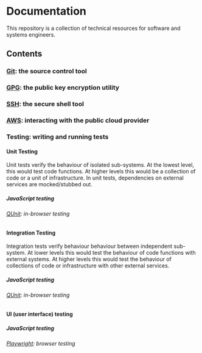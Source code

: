 # Documentation

This repository is a collection of technical resources for software and systems engineers.

## Contents
### [Git](git/README.md): the source control tool
### [GPG](gpg/README.md): the public key encryption utility
### [SSH](ssh/README.md): the secure shell tool

### [AWS](aws/README.md): interacting with the public cloud provider

### Testing: writing and running tests
#### Unit Testing
Unit tests verify the behaviour of isolated sub-systems.
At the lowest level, this would test code functions.
At higher levels this would be a collection of code or a unit of infrastructure.
In unit tests, dependencies on external services are mocked/stubbed out.

##### JavaScript testing
###### [QUnit](testing/unit-testing/javascript/qunit/README.md): in-browser testing

#### Integration Testing
Integration tests verify behaviour behaviour between independent sub-system.
At lower levels this would test the behaviour of code functions with external systems.
At higher levels this would test the behaviour of collections of code or infrastructure with other external services.
##### JavaScript testing
###### [QUnit](testing/integration-testing/javascript/qunit/README.md): in-browser testing

#### UI (user interface) testing
##### JavaScript testing
###### [Playwright](testing/ui-testing/javascript/playwright/README.md): browser testing
